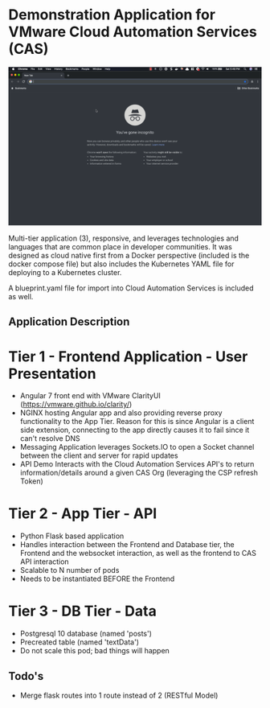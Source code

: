 

# Demonstration Application for VMware Cloud Automation Services (CAS)

![](AppDemo.gif)

Multi-tier application (3), responsive, and leverages technologies and languages that are common place in developer communities. It was designed as cloud native first from a Docker perspective (included is the docker compose file) but also includes the Kubernetes YAML file for deploying to a Kubernetes cluster.

A blueprint.yaml file for import into Cloud Automation Services is included as well.

## Application Description 

# Tier 1 - Frontend Application - User Presentation 

* Angular 7 front end with VMware ClarityUI (https://vmware.github.io/clarity/)
* NGINX hosting Angular app and also providing reverse proxy functionality to the App Tier. Reason for this is since Angular is a client side extension, connecting to the app directly causes it to fail since it can't resolve DNS
* Messaging Application leverages Sockets.IO to open a Socket channel between the client and server for rapid updates
* API Demo Interacts with the Cloud Automation Services API's to return information/details around a given CAS Org (leveraging the CSP refresh Token)


# Tier 2 - App Tier - API 

* Python Flask based application
* Handles interaction between the Frontend and Database tier, the Frontend and the websocket interaction, as well as the frontend to CAS API interaction
* Scalable to N number of pods 
* Needs to be instantiated BEFORE the Frontend

# Tier 3 - DB Tier - Data 

* Postgresql 10 database (named 'posts')
* Precreated table (named 'textData') 
* Do not scale this pod; bad things will happen


## Todo's

* Merge flask routes into 1 route instead of 2 (RESTful Model) 



